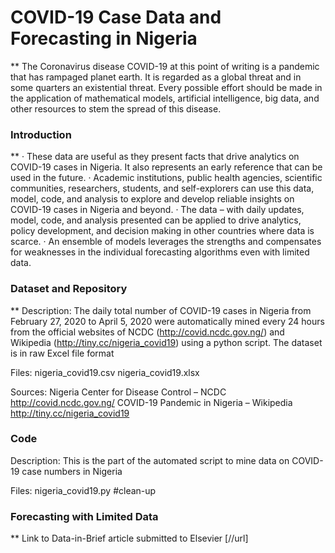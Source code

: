 # COVID-19 Case Data and Forecasting in Nigeria
**
The Coronavirus disease COVID-19 at this point of writing is a pandemic that has rampaged planet earth. It is regarded as a global threat and in some quarters an existential threat. Every possible effort should be made in the application of mathematical models, artificial intelligence, big data, and other resources to stem the spread of this disease. 

### Introduction
**
·	These data are useful as they present facts that drive analytics on COVID-19 cases in Nigeria. It also represents an early reference that can be used in the future.
·	Academic institutions, public health agencies, scientific communities, researchers, students, and self-explorers can use this data, model, code, and analysis to explore and develop reliable insights on COVID-19 cases in Nigeria and beyond.
·	The data – with daily updates, model, code, and analysis presented can be applied to drive analytics, policy development, and decision making in other countries where data is scarce.
·	An ensemble of models leverages the strengths and compensates for weaknesses in the individual forecasting algorithms even with limited data.

### Dataset and Repository
**
Description:
The daily total number of COVID-19 cases in Nigeria from February 27, 2020 to April 5, 2020 were automatically mined every 24 hours from the official websites of NCDC (http://covid.ncdc.gov.ng/) and Wikipedia (http://tiny.cc/nigeria_covid19) using a python script. The dataset is in raw Excel file format

Files:
nigeria_covid19.csv
nigeria_covid19.xlsx

Sources:
Nigeria Center for Disease Control – NCDC http://covid.ncdc.gov.ng/
COVID-19 Pandemic in Nigeria – Wikipedia http://tiny.cc/nigeria_covid19

### Code
Description:
This is the part of the automated script to mine data on COVID-19 case numbers in Nigeria

Files:
nigeria_covid19.py #clean-up

### Forecasting with Limited Data
**
Link to Data-in-Brief article submitted to Elsevier [//url]
